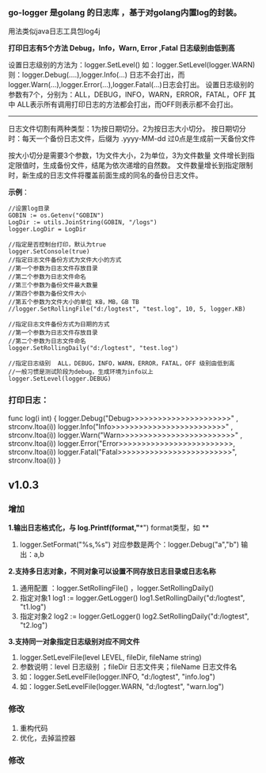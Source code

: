 ### go-logger 是golang 的日志库 ，基于对golang内置log的封装。
用法类似java日志工具包log4j

**打印日志有5个方法 Debug，Info，Warn, Error ,Fatal  日志级别由低到高**

设置日志级别的方法为：logger.SetLevel() 如：logger.SetLevel(logger.WARN)
则：logger.Debug(....),logger.Info(...) 日志不会打出，而 
 logger.Warn(...),logger.Error(...),logger.Fatal(...)日志会打出。
设置日志级别的参数有7个，分别为：ALL，DEBUG，INFO，WARN，ERROR，FATAL，OFF
其中 ALL表示所有调用打印日志的方法都会打出，而OFF则表示都不会打出。

***

日志文件切割有两种类型：1为按日期切分。2为按日志大小切分。
按日期切分时：每天一个备份日志文件，后缀为 .yyyy-MM-dd 
过0点是生成前一天备份文件

按大小切分是需要3个参数，1为文件大小，2为单位，3为文件数量
文件增长到指定限值时，生成备份文件，结尾为依次递增的自然数。
文件数量增长到指定限制时，新生成的日志文件将覆盖前面生成的同名的备份日志文件。

**示例**：

    //设置log目录
	GOBIN := os.Getenv("GOBIN")
	LogDir := utils.JoinString(GOBIN, "/logs")
	logger.LogDir = LogDir

	//指定是否控制台打印，默认为true
	logger.SetConsole(true)
	//指定日志文件备份方式为文件大小的方式
	//第一个参数为日志文件存放目录
	//第二个参数为日志文件命名
	//第三个参数为备份文件最大数量
	//第四个参数为备份文件大小
	//第五个参数为文件大小的单位 KB，MB，GB TB
	//logger.SetRollingFile("d:/logtest", "test.log", 10, 5, logger.KB)

	//指定日志文件备份方式为日期的方式
	//第一个参数为日志文件存放目录
	//第二个参数为日志文件命名
	logger.SetRollingDaily("d:/logtest", "test.log")

	//指定日志级别  ALL，DEBUG，INFO，WARN，ERROR，FATAL，OFF 级别由低到高
	//一般习惯是测试阶段为debug，生成环境为info以上
	logger.SetLevel(logger.DEBUG)


### 打印日志：
func log(i int) {
	logger.Debug("Debug>>>>>>>>>>>>>>>>>>>>>>" , strconv.Itoa(i))
	logger.Info("Info>>>>>>>>>>>>>>>>>>>>>>>>>" , strconv.Itoa(i))
	logger.Warn("Warn>>>>>>>>>>>>>>>>>>>>>>>>>" , strconv.Itoa(i))
	logger.Error("Error>>>>>>>>>>>>>>>>>>>>>>>>>, strconv.Itoa(i))
	logger.Fatal("Fatal>>>>>>>>>>>>>>>>>>>>>>>>>",  strconv.Itoa(i))
}


## v1.0.3
### 增加
**1.输出日志格式化，与 log.Printf(format,"***")  format类型，如 **
  1. logger.SetFormat("%s,%s")  对应参数是两个：logger.Debug("a","b")  输出：a,b

**2.支持多日志对象，不同对象可以设置不同存放日志目录或日志名称**
  1. 通用配置 ：logger.SetRollingFile() ，logger.SetRollingDaily()
  2. 指定对象1   		   log1 := logger.GetLogger()   log1.SetRollingDaily("d:/logtest", "t1.log")
  3. 指定对象2   		   log2 := logger.GetLogger()   log2.SetRollingDaily("d:/logtest", "t2.log")

**3.支持同一对象指定日志级别对应不同文件**
  1. logger.SetLevelFile(level LEVEL, fileDir, fileName string)
  2. 参数说明：level 日志级别 ；fileDir 日志文件夹；fileName  日志文件名
  3. 如：logger.SetLevelFile(logger.INFO, "d:/logtest", "info.log")
  4. 如：logger.SetLevelFile(logger.WARN, "d:/logtest", "warn.log")

### 修改
  1. 重构代码
  2. 优化，去掉监控器

### 修改



